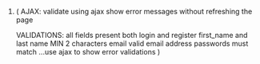 1. ( 
    AJAX:
    validate using ajax
    show error messages without refreshing the page

    VALIDATIONS:
    all fields present both login and register
    first_name and last name MIN 2 characters
    email valid email address
    passwords must match
    ...use ajax to show error validations
)


